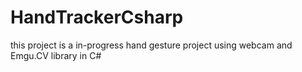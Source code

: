 # HandTrackerCsharp
this project is a in-progress hand gesture project using webcam and Emgu.CV library in C#
